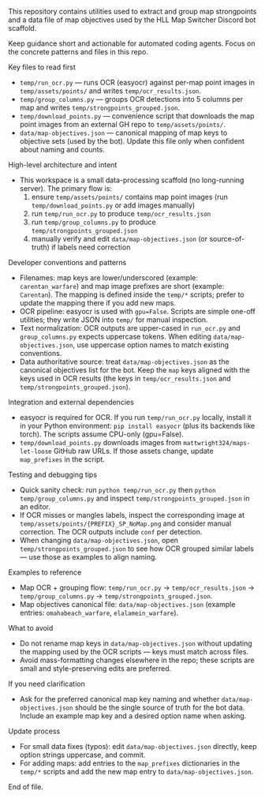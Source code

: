 This repository contains utilities used to extract and group map strongpoints and a data file of map objectives used by the HLL Map Switcher Discord bot scaffold.

Keep guidance short and actionable for automated coding agents. Focus on the concrete patterns and files in this repo.

Key files to read first
- `temp/run_ocr.py` — runs OCR (easyocr) against per-map point images in `temp/assets/points/` and writes `temp/ocr_results.json`.
- `temp/group_columns.py` — groups OCR detections into 5 columns per map and writes `temp/strongpoints_grouped.json`.
- `temp/download_points.py` — convenience script that downloads the map point images from an external GH repo to `temp/assets/points/`.
- `data/map-objectives.json` — canonical mapping of map keys to objective sets (used by the bot). Update this file only when confident about naming and counts.

High-level architecture and intent
- This workspace is a small data-processing scaffold (no long-running server). The primary flow is:
  1. ensure `temp/assets/points/` contains map point images (run `temp/download_points.py` or add images manually)
  2. run `temp/run_ocr.py` to produce `temp/ocr_results.json`
  3. run `temp/group_columns.py` to produce `temp/strongpoints_grouped.json`
  4. manually verify and edit `data/map-objectives.json` (or source-of-truth) if labels need correction

Developer conventions and patterns
- Filenames: map keys are lower/underscored (example: `carentan_warfare`) and map image prefixes are short (example: `Carentan`). The mapping is defined inside the `temp/*` scripts; prefer to update the mapping there if you add new maps.
- OCR pipeline: easyocr is used with `gpu=False`. Scripts are simple one-off utilities; they write JSON into `temp/` for manual inspection.
- Text normalization: OCR outputs are upper-cased in `run_ocr.py` and `group_columns.py` expects uppercase tokens. When editing `data/map-objectives.json`, use uppercase option names to match existing conventions.
- Data authoritative source: treat `data/map-objectives.json` as the canonical objectives list for the bot. Keep the `map` keys aligned with the keys used in OCR results (the keys in `temp/ocr_results.json` and `temp/strongpoints_grouped.json`).

Integration and external dependencies
- easyocr is required for OCR. If you run `temp/run_ocr.py` locally, install it in your Python environment: `pip install easyocr` (plus its backends like torch). The scripts assume CPU-only (gpu=False).
- `temp/download_points.py` downloads images from `mattwright324/maps-let-loose` GitHub raw URLs. If those assets change, update `map_prefixes` in the script.

Testing and debugging tips
- Quick sanity check: run `python temp/run_ocr.py` then `python temp/group_columns.py` and inspect `temp/strongpoints_grouped.json` in an editor.
- If OCR misses or mangles labels, inspect the corresponding image at `temp/assets/points/{PREFIX}_SP_NoMap.png` and consider manual correction. The OCR outputs include `conf` per detection.
- When changing `data/map-objectives.json`, open `temp/strongpoints_grouped.json` to see how OCR grouped similar labels — use those as examples to align naming.

Examples to reference
- Map OCR + grouping flow: `temp/run_ocr.py` -> `temp/ocr_results.json` -> `temp/group_columns.py` -> `temp/strongpoints_grouped.json`.
- Map objectives canonical file: `data/map-objectives.json` (example entries: `omahabeach_warfare`, `elalamein_warfare`).

What to avoid
- Do not rename map keys in `data/map-objectives.json` without updating the mapping used by the OCR scripts — keys must match across files.
- Avoid mass-formatting changes elsewhere in the repo; these scripts are small and style-preserving edits are preferred.

If you need clarification
- Ask for the preferred canonical map key naming and whether `data/map-objectives.json` should be the single source of truth for the bot data. Include an example map key and a desired option name when asking.

Update process
- For small data fixes (typos): edit `data/map-objectives.json` directly, keep option strings uppercase, and commit.
- For adding maps: add entries to the `map_prefixes` dictionaries in the `temp/*` scripts and add the new map entry to `data/map-objectives.json`.

End of file.
